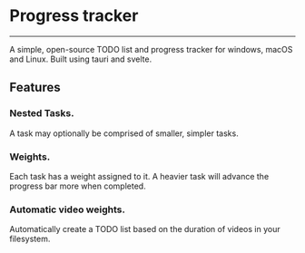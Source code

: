 # Progress tracker
---
A simple, open-source TODO list and progress tracker for windows, macOS and Linux. Built using tauri and svelte.

## Features

### Nested Tasks.
A task may optionally be comprised of smaller, simpler tasks.

### Weights.
Each task has a weight assigned to it. A heavier task will advance the progress bar more when completed.

### Automatic video weights.
Automatically create a TODO list based on the duration of videos in your filesystem.
